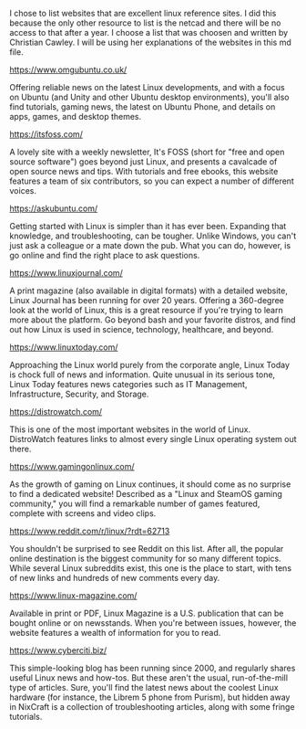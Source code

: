 I chose to list websites that are excellent linux reference sites.  I did this because the only other resource to list is the netcad and
there will be no access to that after a year.  I choose a list that was choosen and written by Christian Cawley.  I will be using her explanations of the websites in
this md file.

https://www.omgubuntu.co.uk/

Offering reliable news on the latest Linux developments, and with a focus on Ubuntu (and Unity and other Ubuntu desktop environments), 
you'll also find tutorials, gaming news, the latest on Ubuntu Phone, and details on apps, games, and desktop themes.

https://itsfoss.com/

A lovely site with a weekly newsletter, It's FOSS (short for "free and open source software") goes beyond just Linux, and presents a cavalcade of open source news and tips. 
With tutorials and free ebooks, this website features a team of six contributors, so you can expect a number of different voices.

https://askubuntu.com/

Getting started with Linux is simpler than it has ever been. Expanding that knowledge, and troubleshooting, can be tougher. Unlike Windows, you can't just ask a colleague or a 
mate down the pub. What you can do, however, is go online and find the right place to ask questions.

https://www.linuxjournal.com/

A print magazine (also available in digital formats) with a detailed website, Linux Journal has been running for over 20 years. Offering a 360-degree look at the world of Linux, this 
is a great resource if you're trying to learn more about the platform. Go beyond bash and your favorite distros, and find out how Linux is used in science, technology, healthcare, and 
beyond.

https://www.linuxtoday.com/

Approaching the Linux world purely from the corporate angle, Linux Today is chock full of news and information. Quite unusual in its serious tone, Linux Today features news categories such 
as IT Management, Infrastructure, Security, and Storage.

https://distrowatch.com/

This is one of the most important websites in the world of Linux. DistroWatch features links to almost every single Linux operating system out there.

https://www.gamingonlinux.com/

As the growth of gaming on Linux continues, it should come as no surprise to find a dedicated website! Described as a "Linux and SteamOS gaming community," you will find a remarkable number of 
games featured, complete with screens and video clips.

https://www.reddit.com/r/linux/?rdt=62713

You shouldn't be surprised to see Reddit on this list. After all, the popular online destination is the biggest community for so many different topics. While several Linux subreddits exist, this 
one is the place to start, with tens of new links and hundreds of new comments every day.

https://www.linux-magazine.com/

Available in print or PDF, Linux Magazine is a U.S. publication that can be bought online or on newsstands. When you're between issues, however, the website features a wealth of information for 
you to read.

https://www.cyberciti.biz/

This simple-looking blog has been running since 2000, and regularly shares useful Linux news and how-tos. But these aren't the usual, run-of-the-mill type of articles. Sure, you'll find the latest news 
about the coolest Linux hardware (for instance, the Librem 5 phone from Purism), but hidden away in NixCraft is a collection of troubleshooting articles, along with some fringe tutorials.
